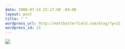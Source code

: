 ```yaml
--- 
date: 2008-07-14 22:17:50 -04:00
layout: post
title: " "
wordpress_url: http://mattbutterfield.com/blog/?p=21
wordpress_id: 21
---
```

<img SRC="http://farm4.static.flickr.com/3019/2670051192_9828670b1d_o.jpg">
